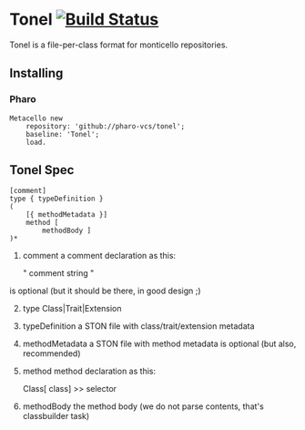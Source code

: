 # Tonel [![Build Status](https://travis-ci.org/pharo-vcs/tonel.svg)](https://travis-ci.org/pharo-vcs/tonel)

Tonel is a file-per-class format for monticello repositories.

## Installing

### Pharo

```Smalltalk
Metacello new 
	repository: 'github://pharo-vcs/tonel';
	baseline: 'Tonel';
	load.
```

## Tonel Spec

    [comment]
    type { typeDefinition }
    (
        [{ methodMetadata }]
        method [
            methodBody ] 
    )*


1. comment
a comment declaration as this:

    "
    comment string
    "

is optional (but it should be there, in good design ;)

2. type
Class|Trait|Extension

3. typeDefinition
a STON file with class/trait/extension metadata

4. methodMetadata
a STON file with method metadata
is optional (but also, recommended)

5. method
method declaration as this: 

    Class[ class] >> selector

6. methodBody 
the method body (we do not parse contents, that's classbuilder task)
